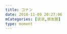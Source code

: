 ```yaml
---
title: コナン
date: 2018-11-09 20:27:06
mCategories: [说说,朋友圈]
type: moment
---
```


<div id="pics-20181109202706"></div>

<script src="/lib/moment/pics.js"></script>
<script>
var data = [
    {"link": "2018-11-09_000000.jpeg", "type": "shuoshuo"},
    {"link": "2018-11-09_000001.jpeg", "type": "shuoshuo"},
    {"link": "2018-11-09_000002.jpeg", "type": "shuoshuo"}
];
picsRender(data, "pics-20181109202706");
</script>
